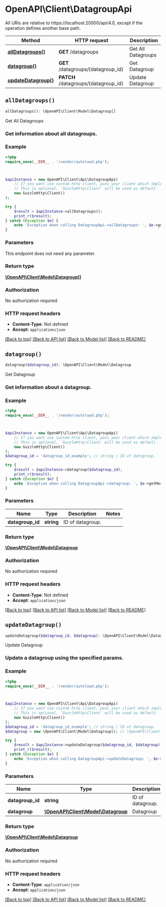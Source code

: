 # OpenAPI\Client\DatagroupApi

All URIs are relative to https://localhost:20000/api/4.0, except if the operation defines another base path.

| Method | HTTP request | Description |
| ------------- | ------------- | ------------- |
| [**allDatagroups()**](DatagroupApi.md#allDatagroups) | **GET** /datagroups | Get All Datagroups |
| [**datagroup()**](DatagroupApi.md#datagroup) | **GET** /datagroups/{datagroup_id} | Get Datagroup |
| [**updateDatagroup()**](DatagroupApi.md#updateDatagroup) | **PATCH** /datagroups/{datagroup_id} | Update Datagroup |


## `allDatagroups()`

```php
allDatagroups(): \OpenAPI\Client\Model\Datagroup[]
```

Get All Datagroups

### Get information about all datagroups.

### Example

```php
<?php
require_once(__DIR__ . '/vendor/autoload.php');



$apiInstance = new OpenAPI\Client\Api\DatagroupApi(
    // If you want use custom http client, pass your client which implements `GuzzleHttp\ClientInterface`.
    // This is optional, `GuzzleHttp\Client` will be used as default.
    new GuzzleHttp\Client()
);

try {
    $result = $apiInstance->allDatagroups();
    print_r($result);
} catch (Exception $e) {
    echo 'Exception when calling DatagroupApi->allDatagroups: ', $e->getMessage(), PHP_EOL;
}
```

### Parameters

This endpoint does not need any parameter.

### Return type

[**\OpenAPI\Client\Model\Datagroup[]**](../Model/Datagroup.md)

### Authorization

No authorization required

### HTTP request headers

- **Content-Type**: Not defined
- **Accept**: `application/json`

[[Back to top]](#) [[Back to API list]](../../README.md#endpoints)
[[Back to Model list]](../../README.md#models)
[[Back to README]](../../README.md)

## `datagroup()`

```php
datagroup($datagroup_id): \OpenAPI\Client\Model\Datagroup
```

Get Datagroup

### Get information about a datagroup.

### Example

```php
<?php
require_once(__DIR__ . '/vendor/autoload.php');



$apiInstance = new OpenAPI\Client\Api\DatagroupApi(
    // If you want use custom http client, pass your client which implements `GuzzleHttp\ClientInterface`.
    // This is optional, `GuzzleHttp\Client` will be used as default.
    new GuzzleHttp\Client()
);
$datagroup_id = 'datagroup_id_example'; // string | ID of datagroup.

try {
    $result = $apiInstance->datagroup($datagroup_id);
    print_r($result);
} catch (Exception $e) {
    echo 'Exception when calling DatagroupApi->datagroup: ', $e->getMessage(), PHP_EOL;
}
```

### Parameters

| Name | Type | Description  | Notes |
| ------------- | ------------- | ------------- | ------------- |
| **datagroup_id** | **string**| ID of datagroup. | |

### Return type

[**\OpenAPI\Client\Model\Datagroup**](../Model/Datagroup.md)

### Authorization

No authorization required

### HTTP request headers

- **Content-Type**: Not defined
- **Accept**: `application/json`

[[Back to top]](#) [[Back to API list]](../../README.md#endpoints)
[[Back to Model list]](../../README.md#models)
[[Back to README]](../../README.md)

## `updateDatagroup()`

```php
updateDatagroup($datagroup_id, $datagroup): \OpenAPI\Client\Model\Datagroup
```

Update Datagroup

### Update a datagroup using the specified params.

### Example

```php
<?php
require_once(__DIR__ . '/vendor/autoload.php');



$apiInstance = new OpenAPI\Client\Api\DatagroupApi(
    // If you want use custom http client, pass your client which implements `GuzzleHttp\ClientInterface`.
    // This is optional, `GuzzleHttp\Client` will be used as default.
    new GuzzleHttp\Client()
);
$datagroup_id = 'datagroup_id_example'; // string | ID of datagroup.
$datagroup = new \OpenAPI\Client\Model\Datagroup(); // \OpenAPI\Client\Model\Datagroup | Datagroup

try {
    $result = $apiInstance->updateDatagroup($datagroup_id, $datagroup);
    print_r($result);
} catch (Exception $e) {
    echo 'Exception when calling DatagroupApi->updateDatagroup: ', $e->getMessage(), PHP_EOL;
}
```

### Parameters

| Name | Type | Description  | Notes |
| ------------- | ------------- | ------------- | ------------- |
| **datagroup_id** | **string**| ID of datagroup. | |
| **datagroup** | [**\OpenAPI\Client\Model\Datagroup**](../Model/Datagroup.md)| Datagroup | |

### Return type

[**\OpenAPI\Client\Model\Datagroup**](../Model/Datagroup.md)

### Authorization

No authorization required

### HTTP request headers

- **Content-Type**: `application/json`
- **Accept**: `application/json`

[[Back to top]](#) [[Back to API list]](../../README.md#endpoints)
[[Back to Model list]](../../README.md#models)
[[Back to README]](../../README.md)

